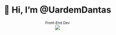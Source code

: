 <body>
  <center>
<h1 align="center"> 👋 Hi, I’m @UardemDantas </h1>
    <small align="center">Front-End Dev</small> 
<br>
<div align="center">
 <img src="https://64.media.tumblr.com/4ac57db98021ffd3a4e6717dee097802/aa44282323a3c36a-66/s500x750/727356ce2f1c9fdf07998fcd735c32d83e30f05d.gifv">
   

